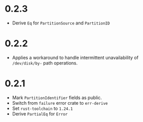 # 0.2.3

- Derive `Eq` for `PartitionSource` and `PartitionID`

# 0.2.2

- Applies a workaround to handle intermittent unavailability of `/dev/disk/by-` path operations.

# 0.2.1

- Mark `PartitionIdentifier` fields as public.
- Switch from `failure` error crate to `err-derive`
- Set `rust-toolchain` to `1.24.1`
- Derive `PartialEq` for `Error`

